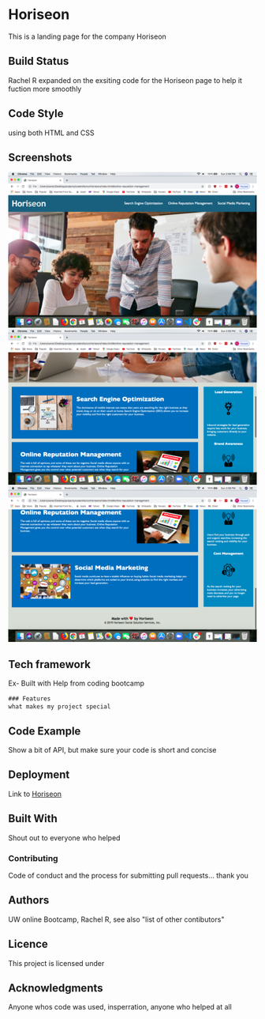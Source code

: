 
# Horiseon 

This is a landing page for the company Horiseon

## Build Status 

Rachel R expanded on the exsiting code for the Horiseon page to help it fuction more smoothly 

## Code Style 

using both HTML and CSS

## Screenshots

![Top of page](project/../screenshots/Screen%20Shot%202020-12-06%20at%202.08.37%20PM.png)
![Middle of page](project/../screenshots/Screen%20Shot%202020-12-06%20at%202.08.47%20PM.png)
![Bottom of page](projcet/../screenshots/Screen%20Shot%202020-12-06%20at%202.08.52%20PM.png)

## Tech framework 

Ex-
    Built with
        Help from coding bootcamp

    ### Features 
    what makes my project special

## Code Example 

Show a bit of API, but make sure your code is short and concise

## Deployment 

Link to [Horiseon](https://www.google.com)

## Built With 

Shout out to everyone who helped 

### Contributing 

Code of conduct and the process for submitting pull requests... thank you

## Authors 

UW online Bootcamp, Rachel R, see also "list of other contibutors"

## Licence 

This project is licensed under

## Acknowledgments 

Anyone whos code was used, insperration, anyone who helped at all

